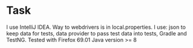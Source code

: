 # Task
I use IntelliJ IDEA.
Way to webdrivers is in local.properties.
I use: json to keep data for tests, data provider to pass test data into tests, Gradle and TestNG.
Tested with Firefox 69.01
Java version >= 8
